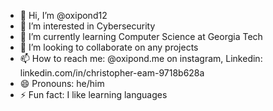 - 👋 Hi, I’m @oxipond12
- 👀 I’m interested in Cybersecurity
- 🌱 I’m currently learning Computer Science at Georgia Tech
- 💞️ I’m looking to collaborate on any projects
- 📫 How to reach me: @oxipond.me on instagram, Linkedin: linkedin.com/in/christopher-eam-9718b628a
- 😄 Pronouns: he/him
- ⚡ Fun fact: I like learning languages

<!---
oxipond12/oxipond12 is a ✨ special ✨ repository because its `README.md` (this file) appears on your GitHub profile.
You can click the Preview link to take a look at your changes.
--->

